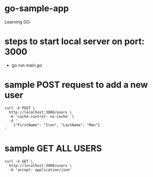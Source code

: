 # go-sample-app
Learning GO

# steps to start local server on port: 3000
- go run main.go

# sample POST request to add a new user
```
curl -X POST \
  http://localhost:3000/users \
  -H 'cache-control: no-cache' \
  -d '
	{"FirstName": "Iron", "LastName": "Man"}
'
```

# sample GET ALL USERS
```
curl -X GET \
  http://localhost:3000/users \
  -H 'accept: application/json'
```